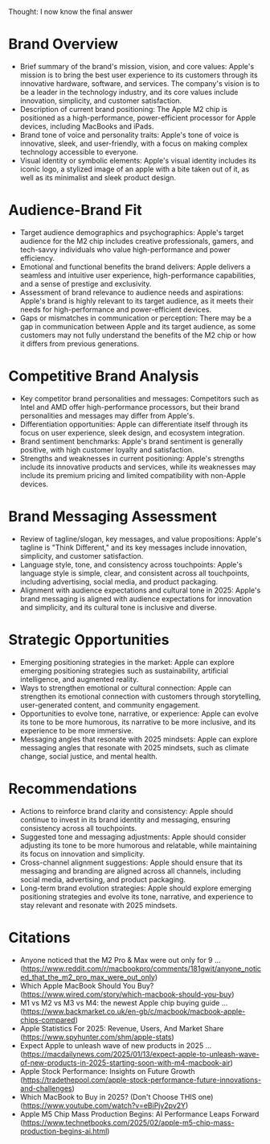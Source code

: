  

Thought: I now know the final answer

# Brand Overview
- Brief summary of the brand's mission, vision, and core values: Apple's mission is to bring the best user experience to its customers through its innovative hardware, software, and services. The company's vision is to be a leader in the technology industry, and its core values include innovation, simplicity, and customer satisfaction.
- Description of current brand positioning: The Apple M2 chip is positioned as a high-performance, power-efficient processor for Apple devices, including MacBooks and iPads.
- Brand tone of voice and personality traits: Apple's tone of voice is innovative, sleek, and user-friendly, with a focus on making complex technology accessible to everyone.
- Visual identity or symbolic elements: Apple's visual identity includes its iconic logo, a stylized image of an apple with a bite taken out of it, as well as its minimalist and sleek product design.

# Audience-Brand Fit
- Target audience demographics and psychographics: Apple's target audience for the M2 chip includes creative professionals, gamers, and tech-savvy individuals who value high-performance and power efficiency.
- Emotional and functional benefits the brand delivers: Apple delivers a seamless and intuitive user experience, high-performance capabilities, and a sense of prestige and exclusivity.
- Assessment of brand relevance to audience needs and aspirations: Apple's brand is highly relevant to its target audience, as it meets their needs for high-performance and power-efficient devices.
- Gaps or mismatches in communication or perception: There may be a gap in communication between Apple and its target audience, as some customers may not fully understand the benefits of the M2 chip or how it differs from previous generations.

# Competitive Brand Analysis
- Key competitor brand personalities and messages: Competitors such as Intel and AMD offer high-performance processors, but their brand personalities and messages may differ from Apple's.
- Differentiation opportunities: Apple can differentiate itself through its focus on user experience, sleek design, and ecosystem integration.
- Brand sentiment benchmarks: Apple's brand sentiment is generally positive, with high customer loyalty and satisfaction.
- Strengths and weaknesses in current positioning: Apple's strengths include its innovative products and services, while its weaknesses may include its premium pricing and limited compatibility with non-Apple devices.

# Brand Messaging Assessment
- Review of tagline/slogan, key messages, and value propositions: Apple's tagline is "Think Different," and its key messages include innovation, simplicity, and customer satisfaction.
- Language style, tone, and consistency across touchpoints: Apple's language style is simple, clear, and consistent across all touchpoints, including advertising, social media, and product packaging.
- Alignment with audience expectations and cultural tone in 2025: Apple's brand messaging is aligned with audience expectations for innovation and simplicity, and its cultural tone is inclusive and diverse.

# Strategic Opportunities
- Emerging positioning strategies in the market: Apple can explore emerging positioning strategies such as sustainability, artificial intelligence, and augmented reality.
- Ways to strengthen emotional or cultural connection: Apple can strengthen its emotional connection with customers through storytelling, user-generated content, and community engagement.
- Opportunities to evolve tone, narrative, or experience: Apple can evolve its tone to be more humorous, its narrative to be more inclusive, and its experience to be more immersive.
- Messaging angles that resonate with 2025 mindsets: Apple can explore messaging angles that resonate with 2025 mindsets, such as climate change, social justice, and mental health.

# Recommendations
- Actions to reinforce brand clarity and consistency: Apple should continue to invest in its brand identity and messaging, ensuring consistency across all touchpoints.
- Suggested tone and messaging adjustments: Apple should consider adjusting its tone to be more humorous and relatable, while maintaining its focus on innovation and simplicity.
- Cross-channel alignment suggestions: Apple should ensure that its messaging and branding are aligned across all channels, including social media, advertising, and product packaging.
- Long-term brand evolution strategies: Apple should explore emerging positioning strategies and evolve its tone, narrative, and experience to stay relevant and resonate with 2025 mindsets.

# Citations
- Anyone noticed that the M2 Pro & Max were out only for 9 ... (https://www.reddit.com/r/macbookpro/comments/181gwit/anyone_noticed_that_the_m2_pro_max_were_out_only)
- Which Apple MacBook Should You Buy? (https://www.wired.com/story/which-macbook-should-you-buy)
- M1 vs M2 vs M3 vs M4: the newest Apple chip buying guide ... (https://www.backmarket.co.uk/en-gb/c/macbook/macbook-apple-chips-compared)
- Apple Statistics For 2025: Revenue, Users, And Market Share (https://www.spyhunter.com/shm/apple-stats)
- Expect Apple to unleash wave of new products in 2025 ... (https://macdailynews.com/2025/01/13/expect-apple-to-unleash-wave-of-new-products-in-2025-starting-soon-with-m4-macbook-air)
- Apple Stock Performance: Insights on Future Growth (https://tradethepool.com/apple-stock-performance-future-innovations-and-challenges)
- Which MacBook to Buy in 2025? (Don't Choose THIS one) (https://www.youtube.com/watch?v=eBiPjv2pv2Y)
- Apple M5 Chip Mass Production Begins: AI Performance Leaps Forward (https://www.technetbooks.com/2025/02/apple-m5-chip-mass-production-begins-ai.html)